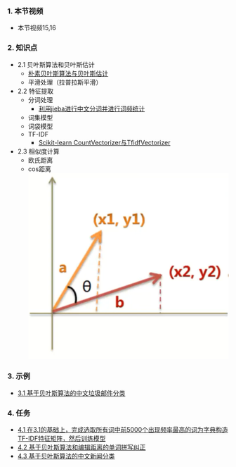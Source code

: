 ### 1. 本节视频
- 本节视频15,16
### 2. 知识点
- 2.1 贝叶斯算法和贝叶斯估计
    - [朴素贝叶斯算法与贝叶斯估计](https://blog.csdn.net/The_lastest/article/details/78807198)
    - 平滑处理（拉普拉斯平滑）
- 2.2 特征提取
    - 分词处理
        - [利用jieba进行中文分词并进行词频统计](https://blog.csdn.net/The_lastest/article/details/81027387)
    - 词集模型
    - 词袋模型
    - TF-IDF
        - [Scikit-learn CountVectorizer与TfidfVectorizer](https://blog.csdn.net/The_lastest/article/details/79093407)
- 2.3 相似度计算
    - 欧氏距离
    - cos距离
    ![p18](./data/p18.png)
### 3. 示例
- [3.1 基于贝叶斯算法的中文垃圾邮件分类](ex1.py)
### 4. 任务
- [4.1 在3.1的基础上，完成选取所有词中前5000个出现频率最高的词为字典构造TF-IDF特征矩阵，然后训练模型]()
- [4.2 基于贝叶斯算法和编辑距离的单词拼写纠正](ex2.py)
- [4.3 基于贝叶斯算法的中文新闻分类](ex3.py)
